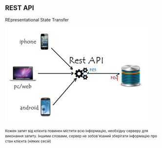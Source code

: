## REST API

REpresentational State Transfer

![](images/restful-api.jpg)

<small>Кожен запит від клієнта повинен містити всю інформацію, необхідну серверу для виконання запиту. Іншими словами, сервер не зобов'язаний зберігати інформацію про стан клієнта (ніяких сесій)</small>